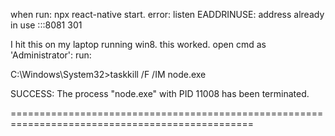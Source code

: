 <!-- 
Error:  ViewPropTypes will be removed from react-native along with all other PropTypes

Fixed:
This is the patch issue and can be resolved by just replacing few lines of code:

check if you have installed deprecated-react-native-prop-types package if not run the below command first.

1    yarn add deprecated-react-native-prop-types

1   inside 

    node_modules/react-native/index.js

replace these functions with the below lines

// Deprecated Prop Types
    get ColorPropType(): $FlowFixMe {
        return require('deprecated-react-native-prop-types').ColorPropType;
    },

    get EdgeInsetsPropType(): $FlowFixMe {
        return require('deprecated-react-native-prop-types').EdgeInsetsPropType;
    },

    get PointPropType(): $FlowFixMe {
        return require('deprecated-react-native-prop-types').PointPropType;
    },

    get ViewPropTypes(): $FlowFixMe {
        return require('deprecated-react-native-prop-types').ViewPropTypes;
    }, 
-->
<!-- =========================================================================================== -->

<!-- ==================================Ubuntu: java update from 11 to 17==========================

The javac executable is not part of the openjdk-*-jdk packages. To install it, you need to install the openjdk-17-jdk-headless package:

sudo apt install openjdk-17-jdk-headless

To manage the active version, don't forget about the update-alternatives command:

sudo update-alternatives --config java
sudo update-alternatives --config javac
============================================================================================ -->
when run: npx react-native start.
error: listen EADDRINUSE: address already in use :::8081 
301

I hit this on my laptop running win8. this worked.
open cmd as 'Administrator':
run:

C:\Windows\System32>taskkill /F /IM node.exe

SUCCESS: The process "node.exe" with PID 11008 has been terminated.

================================================================================================
